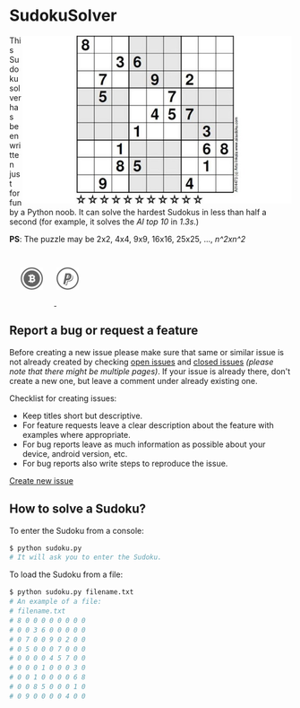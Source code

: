 SudokuSolver
============

<img alt="Default sudoku" align="right" height="300"
   src="https://github.com/AChep/SudokuSolver/raw/master/art/sudoku.jpg" />

This Sudoku solver has been written just for fun by a Python noob. It can solve the hardest Sudokus in less than half a second (for example, it solves the _AI top 10_ in _1.3s_.)

**PS**: The puzzle may be 2x2, 4x4, 9x9, 16x16, 25x25, ..., _n^2xn^2_

<a href="bitcoin:1GYj49ZnMByKj2f6p7r4f92GQi5pR6BSMz?amount=0.005">
  <img alt="Bitcoin wallet: 1GYj49ZnMByKj2f6p7r4f92GQi5pR6BSMz" vspace="28" hspace="20"
       src="https://github.com/AChep/SudokuSolver/raw/master/art/btn_bitcoin.png" />
</a> <a href="http://goo.gl/UrecGo">
  <img alt="PayPal" vspace="28"
       src="https://github.com/AChep/SudokuSolver/raw/master/art/btn_paypal.png" />
</a>

Report a bug or request a feature
----------------
Before creating a new issue please make sure that same or similar issue is not already created by checking [open issues][2] and [closed issues][3] *(please note that there might be multiple pages)*. If your issue is already there, don't create a new one, but leave a comment under already existing one.

Checklist for creating issues:

- Keep titles short but descriptive.
- For feature requests leave a clear description about the feature with examples where appropriate.
- For bug reports leave as much information as possible about your device, android version, etc.
- For bug reports also write steps to reproduce the issue.

[Create new issue][1]

How to solve a Sudoku?
----------------
To enter the Sudoku from a console:

``` bash
$ python sudoku.py
# It will ask you to enter the Sudoku.
```

To load the Sudoku from a file:

``` bash
$ python sudoku.py filename.txt
# An example of a file:
# filename.txt
# 8 0 0 0 0 0 0 0 0
# 0 0 3 6 0 0 0 0 0
# 0 7 0 0 9 0 2 0 0
# 0 5 0 0 0 7 0 0 0
# 0 0 0 0 4 5 7 0 0
# 0 0 0 1 0 0 0 3 0
# 0 0 1 0 0 0 0 6 8
# 0 0 8 5 0 0 0 1 0
# 0 9 0 0 0 0 4 0 0
```

[1]: https://github.com/AChep/SudokuSolver/issues/new
[2]: https://github.com/AChep/SudokuSolver/issues?state=open
[3]: https://github.com/AChep/SudokuSolver/issues?state=closed